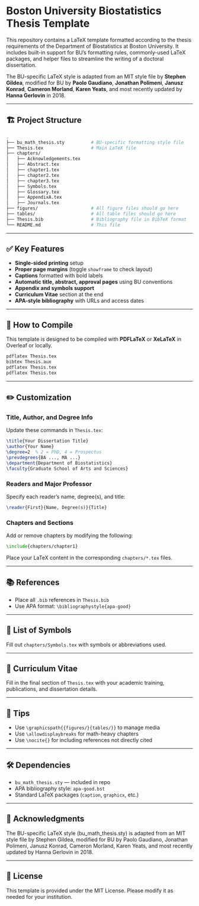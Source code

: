 # Boston University Biostatistics Thesis Template

This repository contains a LaTeX template formatted according to the thesis requirements of the Department of Biostatistics at Boston University. It includes built-in support for BU’s formatting rules, commonly-used LaTeX packages, and helper files to streamline the writing of a doctoral dissertation.

The BU-specific LaTeX style is adapted from an MIT style file by **Stephen Gildea**, modified for BU by **Paolo Gaudiano**, **Jonathan Polimeni**, **Janusz Konrad**, **Cameron Morland**, **Karen Yeats**, and most recently updated by **Hanna Gerlovin** in 2018.

---

## 🏗️ Project Structure

```bash
.
├── bu_math_thesis.sty          # BU-specific formatting style file
├── Thesis.tex                  # Main LaTeX file
├── chapters/
│   ├── Acknowledgements.tex
│   ├── Abstract.tex
│   ├── chapter1.tex
│   ├── chapter2.tex
│   ├── chapter3.tex
│   ├── Symbols.tex
│   ├── Glossary.tex
│   ├── AppendixA.tex
│   ├── Journals.tex
├── figures/                    # All figure files should go here
├── tables/                     # All table files should go here
├── Thesis.bib                  # Bibliography file in BibTeX format
└── README.md                   # This file
```

---

## ✅ Key Features

- **Single-sided printing** setup
- **Proper page margins** (toggle `showframe` to check layout)
- **Captions** formatted with bold labels
- **Automatic title, abstract, approval pages** using BU conventions
- **Appendix and symbols support**
- **Curriculum Vitae** section at the end
- **APA-style bibliography** with URLs and access dates

---

## 📄 How to Compile

This template is designed to be compiled with **PDFLaTeX** or **XeLaTeX** in Overleaf or locally.

```bash
pdflatex Thesis.tex
bibtex Thesis.aux
pdflatex Thesis.tex
pdflatex Thesis.tex
```

---

## ✏️ Customization

### Title, Author, and Degree Info
Update these commands in `Thesis.tex`:

```latex
\title{Your Dissertation Title}
\author{Your Name}
\degree=2  % 2 = PhD, 4 = Prospectus
\prevdegrees{BA ..., MA ...}
\department{Department of Biostatistics}
\faculty{Graduate School of Arts and Sciences}
```

### Readers and Major Professor
Specify each reader’s name, degree(s), and title:

```latex
\reader{First}{Name, Degree(s)}{Title}
```

### Chapters and Sections
Add or remove chapters by modifying the following:

```latex
\include{chapters/chapter1}
```

Place your LaTeX content in the corresponding `chapters/*.tex` files.

---

## 📚 References

- Place all `.bib` references in `Thesis.bib`
- Use APA format: `\bibliographystyle{apa-good}`

---

## 📘 List of Symbols

Fill out `chapters/Symbols.tex` with symbols or abbreviations used.

---

## 📝 Curriculum Vitae

Fill in the final section of `Thesis.tex` with your academic training, publications, and dissertation details.

---

## 🧠 Tips

- Use `\graphicspath{{figures/}{tables/}}` to manage media
- Use `\allowdisplaybreaks` for math-heavy chapters
- Use `\nocite{}` for including references not directly cited

---

## 🛠 Dependencies

- `bu_math_thesis.sty` — included in repo
- APA bibliography style: `apa-good.bst`
- Standard LaTeX packages (`caption`, `graphicx`, etc.)

---

## 👤 Acknowledgments

The BU-specific LaTeX style (bu_math_thesis.sty) is adapted from an MIT style file by Stephen Gildea, modified for BU by Paolo Gaudiano, Jonathan Polimeni, Janusz Konrad, Cameron Morland, Karen Yeats, and most recently updated by Hanna Gerlovin in 2018.

---

## 📜 License

This template is provided under the MIT License. Please modify it as needed for your institution.
